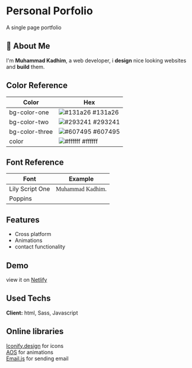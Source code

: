 # Personal Porfolio

A single page portfolio

## 🚀 About Me

I'm **Muhammad Kadhim**, a web developer, i **design** nice looking websites and **build** them.

## Color Reference

| Color          | Hex                                                              |
| -------------- | ---------------------------------------------------------------- |
| bg-color-one   | ![#131a26](https://via.placeholder.com/10/131a26?text=+) #131a26 |
| bg-color-two   | ![#293241](https://via.placeholder.com/10/293241text=+) #293241  |
| bg-color-three | ![#607495](https://via.placeholder.com/10/607495?text=+) #607495 |
| color          | ![#ffffff](https://via.placeholder.com/10/ffffff?text=+) #ffffff |

## Font Reference

| Font            | Example                                                                       |
| --------------- | ----------------------------------------------------------------------------- |
| Lily Script One | <span style="font-family: 'Lily Script One', cursive">Muhammad Kadhim</span>. |
| Poppins         |

## Features

-   Cross platform
-   Animations
-   contact functionality

## Demo

view it on
[Netlify](https://muhammad-kadhim.netlify.app/)

## Used Techs

**Client:** html, Sass, Javascript

## Online libraries

[Iconify.design](https://iconify.design/) for icons\
[AOS](https://michalsnik.github.io/aos/) for animations\
[Email.js](https://www.emailjs.com/) for sending email
